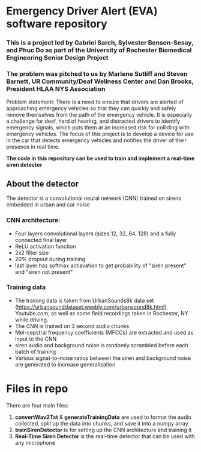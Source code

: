 # Emergency Driver Alert (EVA) software repository
### This is a project led by Gabriel Sarch, Sylvester Benson-Sesay, and Phuc Do as part of the University of Rochester Biomedical Engineering Senior Design Project
### The problem was pitched to us by Marlene Sutliff and Steven Barnett, UR Community/Deaf Wellness Center and Dan Brooks, President HLAA NYS Association

Problem statement: There is a need to ensure that drivers are alerted of approaching emergency vehicles so that they can quickly and safely remove themselves from the path of the emergency vehicle. It is especially a challenge for deaf, hard of hearing, and distracted drivers to identify emergency signals, which puts them at an increased risk for colliding with emergency vehicles. The focus of this project is to develop a device for use in the car that detects emergency vehicles and notifies the driver of their presence in real time. 

**The code in this repository can be used to train and implement a real-time siren detector** 

## About the detector
The detector is a convolutional neural network (CNN) trained on sirens embedded in urban and car noise

### CNN architecture:
- Four layers convolutional layers (sizes 12, 32, 64, 128) and a fully connected final layer 
- ReLU activation function
- 2x2 filter size
- 20% dropout during training
- last layer has softmax actiavation to get probability of "siren present" and "siren not present"

### Training data
- The training data is taken from UrbanSounds8k data set (https://urbansounddataset.weebly.com/urbansound8k.html), Youtube.com, as well as some field recordings taken in Rochester, NY while driving.
- The CNN is trained on 3 second audio chunks 
- Mel-cepstral frequency coefficients (MFCCs) are extracted and used as input to the CNN
- siren audio and background noise is randomly scrambled before each batch of training 
- Various signal-to-noise ratios between the siren and background noise are generated to increase generalization

# Files in repo
There are four main files:
1) **convertWav2Txt** & **generateTrainingData** are used to format the audio collected, split up the data into chunks, and save it into a numpy array
2) **trainSirenDetector** is for setting up the CNN architecture and training it
3) **Real-Time Siren Detector** is the real-time detector that can be used with any microphone
